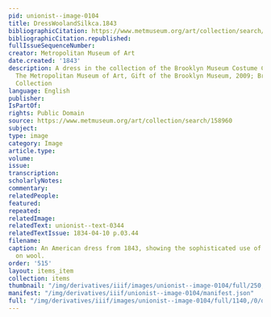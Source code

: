 ```yaml
---
pid: unionist--image-0104
title: DressWoolandSilkca.1843
bibliographicCitation: https://www.metmuseum.org/art/collection/search/158960
bibliographicCitation.republished: 
fullIssueSequenceNumber: 
creator: Metropolitan Museum of Art
date.created: '1843'
description: A dress in the collection of the Brooklyn Museum Costume Collection at
  The Metropolitan Museum of Art, Gift of the Brooklyn Museum, 2009; Brooklyn Museum
  Collection
language: English
publisher: 
IsPartOf: 
rights: Public Domain
source: https://www.metmuseum.org/art/collection/search/158960
subject: 
type: image
category: Image
article.type: 
volume: 
issue: 
transcription: 
scholarlyNotes: 
commentary: 
relatedPeople: 
featured: 
repeated: 
relatedImage: 
relatedText: unionist--text-0344
relatedTextIssue: 1834-04-10 p.03.44
filename: 
caption: An American dress from 1843, showing the sophisticated use of dyes and patterns
  on wool.
order: '515'
layout: items_item
collection: items
thumbnail: "/img/derivatives/iiif/images/unionist--image-0104/full/250,/0/default.jpg"
manifest: "/img/derivatives/iiif/unionist--image-0104/manifest.json"
full: "/img/derivatives/iiif/images/unionist--image-0104/full/1140,/0/default.jpg"
---
```

